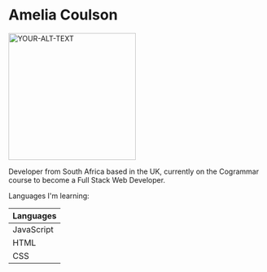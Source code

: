 # Amelia Coulson

<picture>
 <source media="(prefers-color-scheme: dark)" srcset="https://images.pexels.com/photos/5598288/pexels-photo-5598288.jpeg?auto=compress&cs=tinysrgb&w=1260&h=750&dpr=1">
 <source media="(prefers-color-scheme: light)" srcset="https://images.pexels.com/photos/5598288/pexels-photo-5598288.jpeg?auto=compress&cs=tinysrgb&w=1260&h=750&dpr=1">
 <img alt="YOUR-ALT-TEXT" width="250px">
</picture>

Developer from South Africa based in the UK, currently on the Cogrammar course to become a Full Stack Web Developer.

<Summary>Languages I'm learning:</Summary>

| Languages |
|-----------|
| JavaScript|
| HTML      |
| CSS       |
